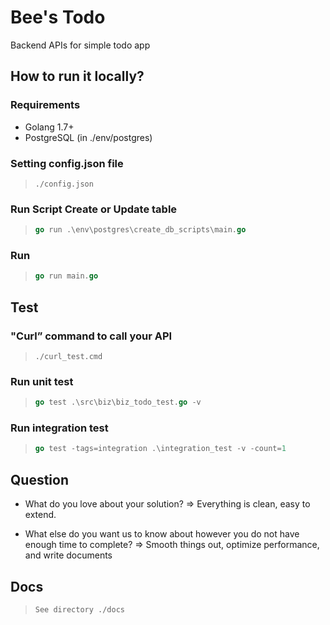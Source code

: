 
# Bee's Todo
Backend APIs for simple todo app

## How to run it locally?
### Requirements
- Golang 1.7+
- PostgreSQL (in ./env/postgres)

### Setting config.json file
>```
>./config.json
>```

### Run Script Create or Update table
>```go
>go run .\env\postgres\create_db_scripts\main.go 
>```

### Run
>```go
>go run main.go
>```

## Test
### "Curl” command to call your API
>```
>./curl_test.cmd
>```

### Run unit test
>```go
>go test .\src\biz\biz_todo_test.go -v
>```

### Run integration test
>```go
>go test -tags=integration .\integration_test -v -count=1
>```

## Question
- What do you love about your solution?
=> Everything is clean, easy to extend.

- What else do you want us to know about however you do not have enough time to complete?
=> Smooth things out, optimize performance, and write documents

## Docs
>```
> See directory ./docs
>```